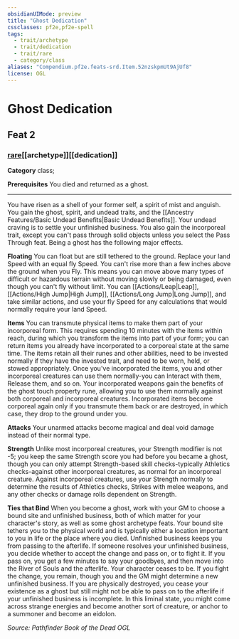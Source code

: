 ```yaml
---
obsidianUIMode: preview
title: "Ghost Dedication"
cssclasses: pf2e,pf2e-spell
tags:
  - trait/archetype
  - trait/dedication
  - trait/rare
  - category/class
aliases: "Compendium.pf2e.feats-srd.Item.52nzskpmUt9AjUf8"
license: OGL
---
```

# Ghost Dedication
## Feat 2
### [rare](rare "Rare Rarity Trait")[[archetype]][[dedication]]

**Category** class; 



**Prerequisites** You died and returned as a ghost.
* * *
You have risen as a shell of your former self, a spirit of mist and anguish. You gain the ghost, spirit, and undead traits, and the [[Ancestry Features/Basic Undead Benefits|Basic Undead Benefits]]. Your undead craving is to settle your unfinished business. You also gain the incorporeal trait, except you can't pass through solid objects unless you select the Pass Through feat. Being a ghost has the following major effects.

**Floating** You can float but are still tethered to the ground. Replace your land Speed with an equal fly Speed. You can't rise more than a few inches above the ground when you Fly. This means you can move above many types of difficult or hazardous terrain without moving slowly or being damaged, even though you can't fly without limit. You can [[Actions/Leap|Leap]], [[Actions/High Jump|High Jump]], [[Actions/Long Jump|Long Jump]], and take similar actions, and use your fly Speed for any calculations that would normally require your land Speed.

**Items** You can transmute physical items to make them part of your incorporeal form. This requires spending 10 minutes with the items within reach, during which you transform the items into part of your form; you can return items you already have incorporated to a corporeal state at the same time. The items retain all their runes and other abilities, need to be invested normally if they have the invested trait, and need to be worn, held, or stowed appropriately. Once you've incorporated the items, you and other incorporeal creatures can use them normally-you can Interact with them, Release them, and so on. Your incorporated weapons gain the benefits of the ghost touch property rune, allowing you to use them normally against both corporeal and incorporeal creatures. Incorporated items become corporeal again only if you transmute them back or are destroyed, in which case, they drop to the ground under you.

**Attacks** Your unarmed attacks become magical and deal void damage instead of their normal type.

**Strength** Unlike most incorporeal creatures, your Strength modifier is not -5; you keep the same Strength score you had before you became a ghost, though you can only attempt Strength-based skill checks-typically Athletics checks-against other incorporeal creatures, as normal for an incorporeal creature. Against incorporeal creatures, use your Strength normally to determine the results of Athletics checks, Strikes with melee weapons, and any other checks or damage rolls dependent on Strength.

**Ties that Bind** When you become a ghost, work with your GM to choose a bound site and unfinished business, both of which matter for your character's story, as well as some ghost archetype feats. Your bound site tethers you to the physical world and is typically either a location important to you in life or the place where you died. Unfinished business keeps you from passing to the afterlife. If someone resolves your unfinished business, you decide whether to accept the change and pass on, or to fight it. If you pass on, you get a few minutes to say your goodbyes, and then move into the River of Souls and the afterlife. Your character ceases to be. If you fight the change, you remain, though you and the GM might determine a new unfinished business. If you are physically destroyed, you cease your existence as a ghost but still might not be able to pass on to the afterlife if your unfinished business is incomplete. In this liminal state, you might come across strange energies and become another sort of creature, or anchor to a summoner and become an eidolon.

*Source: Pathfinder Book of the Dead*
*OGL*